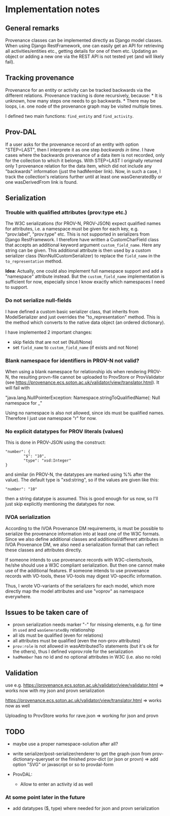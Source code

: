 Implementation notes
====================

## General remarks
Provenance classes can be implemented directly as Django model classes.
When using Django RestFramework, one can easily get an API for retrieving
all activities/entities etc., getting details for one of them etc.
Updating an object or adding a new one via the REST API is not tested yet (and will likely fail).

## Tracking provenance
Provenance for an entity or activity can be tracked backwards via the different relations.
Provenance tracking is done recursively, because:
    * It is unknown, how many steps one needs to go backwards.
    * There may be loops, i.e. one node of the provenance graph may be visited multiple times.

I defined two main functions: `find_entity` and `find_activity`.

## Prov-DAL
If a user asks for the provenance record of an entity with option "STEP=LAST", then I interprete it as one step *backwards in time*. I have cases where the backwards provenance of a data item is not recorded, only for the collection to which it belongs. With STEP=LAST I originally returned only 1 provenance relation for the data item, which did not include any "backwards" information (just the hadMember link). Now, in such a case, I track the collection's relations further until at least one wasGeneratedBy or one wasDerivedFrom link is found.

## Serialization

### Trouble with qualified attributes (prov:type etc.)
The W3C serializations (for PROV-N, PROV-JSON) expect qualified names for attributes, i.e. a namespace must be given for each key, e.g. "prov:label", "prov:type" etc. This is not supported in serializers
from Django RestFramework. I therefore have written a CustomCharField class
that accepts an additional keyword argument `custom_field_name`. Here any
string can be given. This additional attribute is then used by a custom
serializer class (NonNullCustomSerializer) to replace the `field_name`
in the `to_representation` method.

**Idea**: Actually, one could also implement full namespace support and add a "namespace" attribute instead. But the `custom_field_name` implementation
is sufficient for now, especially since I know exactly which namespaces I need
to support.

### Do not serialize null-fields
I have defined a custom basic serializer class, that inherits from ModelSerializer and just overrides the "to_representation"
method. This is the method which converts to the native data object
(an ordered dictionary).

I have implemented 2 important changes:

* skip fields that are not set (Null/None)
* set `field_name` to `custom_field_name` (if exists and not None)


### Blank namespace for identifiers in PROV-N not valid?
When using a blank namespace for relationship ids when rendering PROV-N, the
resulting provn-file cannot be uploaded to ProvStore or ProvValidator (see https://provenance.ecs.soton.ac.uk/validator/view/translator.html). It will fail with

"java.lang.NullPointerException: Namespace.stringToQualifiedName(: Null namespace for _"

Using no namespace is also not allowed, since ids must be qualified names. Therefore I just use namespace "r" for now.


### No explicit datatypes for PROV literals (values)
This is done in PROV-JSON using the construct:

```
"number": {
        "$": "10",
        "type": "xsd:Integer"
}
```

and similar (in PROV-N, the datatypes are marked using %% after the value). The default type is "xsd:string", so if the values are given like this:

```
"number": "10"
```

then a string datatype is assumed. This is good enough for us now, so I'll just skip explicitly mentioning the datatypes for now.

### IVOA serialization
According to the IVOA Provenance DM requirements, is must be possible to serialize the provenance information into at least one of the W3C formats.
Since we also define additional classes and additional/different attributes in IVOA Provenance DM, we also need a serialization format that can reflect these classes and attributes directly.

If someone intends to use provenance records with W3C-clients/tools, he/she should use a W3C compliant serialization. But then one cannot make use of the additional features.
If someone intends to use provenance records with VO-tools, these VO-tools may digest VO-specific information.

Thus, I wrote VO-variants of the serializers for each model, which more directly map the model attributes and use "voprov" as namespace everywhere.

## Issues to be taken care of
* provn serialization needs marker "-" for missing elements, e.g. for time in `used` and `wasGeneratedBy` relationship
* all ids must be qualified (even for relations)
* all attributes must be qualified (even the non-prov attributes)
* `prov:role` is not allowed in wasAttributedTo statements (but it's ok for the others), thus I defined voprov:role for the serialization
* `hadMember` has no id and no optional attributes in W3C (i.e. also no role)

## Validation
use e.g. https://provenance.ecs.soton.ac.uk/validator/view/validator.html
=> works now with my json and provn serialization

https://provenance.ecs.soton.ac.uk/validator/view/translator.html
=> works now as well

Uploading to ProvStore works for rave.json
=> working for json and provn

## TODO
* maybe use a proper namespace-solution after all?

* write serializer/post-serializer/renderer to get the graph-json from prov-dictionary-queryset or the finished prov-dict (or json or provn)
=> add option "SVG" or javascript or so to provdal-form

* ProvDAL:
    * Allow to enter an activity id as well

###  At some point later in the future
- add datatypes ($, type) where needed for json and provn serialization




